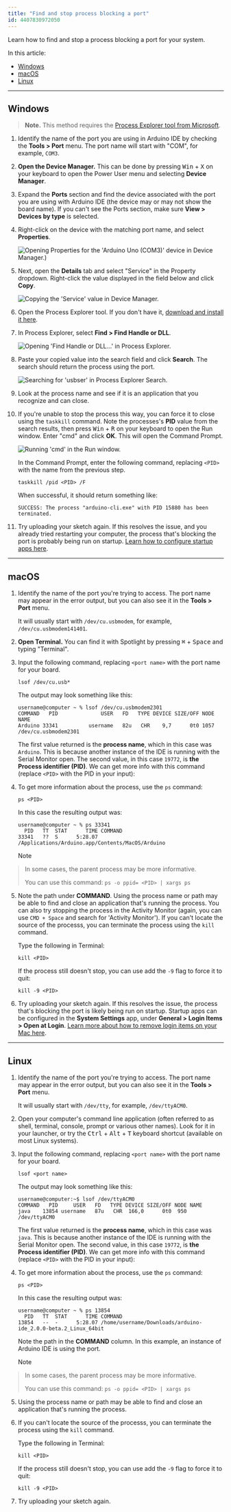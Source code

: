 ```yaml
---
title: "Find and stop process blocking a port"
id: 4407830972050
---
```


Learn how to find and stop a process blocking a port for your system.

In this article:

* [Windows](#windows)
* [macOS](#macOS)
* [Linux](#linux)

---

<a id="windows"></a>

## Windows

> **Note.** This method requires the <a class="link-external" href="https://learn.microsoft.com/en-us/sysinternals/downloads/process-explorer">Process Explorer tool from Microsoft</a>.

1. Identify the name of the port you are using in Arduino IDE by checking the **Tools > Port** menu. The port name will start with "COM", for example, `COM3`.

1. **Open the Device Manager.** This can be done by pressing <kbd>Win</kbd> + <kbd>X</kbd> on your keyboard to open the Power User menu and selecting **Device Manager**.

1. Expand the **Ports** section and find the device associated with the port you are using with Arduino IDE (the device may or may not show the board name). If you can't see the Ports section, make sure **View > Devices by type** is selected.

1. Right-click on the device with the matching port name, and select **Properties**.

   ![Opening Properties for the 'Arduino Uno (COM3)' device in Device Manager.)](img/windows-ports-device-manager-properties.png)

1. Next, open the **Details** tab and select "Service" in the Property dropdown. Right-click the value displayed in the field below and click **Copy**.

   ![Copying the 'Service' value in Device Manager.](img/windows-ports-device-manager-properties-details-service-copy.png)

1. Open the Process Explorer tool. If you don't have it, <a class="link-external" href="https://learn.microsoft.com/en-us/sysinternals/downloads/process-explorer">download and install it here</a>.

1. In Process Explorer, select **Find > Find Handle or DLL**.

   ![Opening 'Find Handle or DLL...' in Process Explorer.](img/windows-ports-process-explorer-find.png)

1. Paste your copied value into the search field and click **Search**. The search should return the process using the port.

   ![Searching for 'usbser' in Process Explorer Search.](img/windows-ports-process-explorer-find-result.png)

1. Look at the process name and see if it is an application that you recognize and can close.

1. If you're unable to stop the process this way, you can force it to close using the `taskkill` command. Note the processes's **PID** value from the search results, then press <kbd>Win</kbd> + <kbd>R</kbd> on your keyboard to open the Run window. Enter "cmd" and click **OK**. This will open the Command Prompt.

   ![Running 'cmd' in the Run window.](img/windows-ports-open-cmd.png)

   In the Command Prompt, enter the following command, replacing `<PID>` with the name from the previous step.

   ```
   taskkill /pid <PID> /F
   ```

   When successful, it should return something like:

   ```
   SUCCESS: The process "arduino-cli.exe" with PID 15880 has been terminated.
   ```

1. Try uploading your sketch again. If this resolves the issue, and you already tried restarting your computer, the process that's blocking the port is probably being run on startup. <a class="link-external" href="https://support.microsoft.com/help/4026268">Learn how to configure startup apps here</a>.

---

<a id="macOS"></a>

## macOS

1. Identify the name of the port you're trying to access. The port name may appear in the error output, but you can also see it in the **Tools > Port** menu.

   It will usually start with `/dev/cu.usbmodem`, for example, `/dev/cu.usbmodem141401`.

2. **Open Terminal.** You can find it with Spotlight by pressing <kbd>⌘</kbd> + <kbd>Space</kbd> and typing "Terminal".

3. Input the following command, replacing `<port name>` with the port name for your board.

   ```
   lsof /dev/cu.usb*
   ```

   The output may look something like this:

   ```
   username@computer ~ % lsof /dev/cu.usbmodem2301
   COMMAND   PID              USER   FD   TYPE DEVICE SIZE/OFF NODE NAME
   Arduino 33341          username   82u   CHR    9,7      0t0 1057 /dev/cu.usbmodem2301
   ```

   The first value returned is the **process name**, which in this case was `Arduino`. This is because another instance of the IDE is running with the Serial Monitor open. The second value, in this case `19772`, is **the Process identifier (PID)**. We can get more info with this command (replace `<PID>` with the PID in your input):

4. To get more information about the process, use the `ps` command:

   ```
   ps <PID>
   ```

   In this case the resulting output was:

   ```
   username@computer ~ % ps 33341                 
     PID   TT  STAT      TIME COMMAND
   33341   ??  S      5:28.07 /Applications/Arduino.app/Contents/MacOS/Arduino
   ```

   > [!NOTE]
> In some cases, the parent process may be more informative.
   >
   > You can use this command: `ps -o ppid= <PID> | xargs ps`

5. Note the path under **COMMAND**. Using the process name or path may be able to find and close an application that's running the process. You can also try stopping the process in the Activity Monitor (again, you can use `CMD + Space` and search for 'Activity Monitor'). If you can't locate the source of the processs, you can terminate the process using the `kill` command.

   Type the following in Terminal:

   ```
   kill <PID>
   ```

   If the process still doesn't stop, you can use add the `-9` flag to force it to quit:

   ```
   kill -9 <PID>
   ```

6. Try uploading your sketch again. If this resolves the issue, the process that's blocking the port is likely being run on startup. Startup apps can be configured in the **System Settings** app, under **General > Login Items > Open at Login**. <a class="link-external" href="https://support.apple.com/guide/mac-help/mh21210/mac">Learn more about how to remove login items on your Mac here</a>.

---

<a id="linux"></a>

## Linux

1. Identify the name of the port you're trying to access. The port name may appear in the error output, but you can also see it in the **Tools > Port** menu.

   It will usually start with `/dev/tty`, for example, `/dev/ttyACM0`.

2. Open your computer's command line application (often referred to as shell, terminal, console, prompt or various other names). Look for it in your launcher, or try the <kbd>Ctrl</kbd> + <kbd>Alt</kbd> + <kbd>T</kbd> keyboard shortcut (available on most Linux systems).

3. Input the following command, replacing `<port name>` with the port name for your board.

   ```
   lsof <port name>
   ```

   The output may look something like this:

   ```
   username@computer:~$ lsof /dev/ttyACM0
   COMMAND   PID     USER   FD   TYPE DEVICE SIZE/OFF NODE NAME
   java    13854 username   87u   CHR  166,0      0t0  950 /dev/ttyACM0
   ```

   The first value returned is the **process name**, which in this case was `java`. This is because another instance of the IDE is running with the Serial Monitor open. The second value, in this case `19772`, is **the Process identifier (PID)**. We can get more info with this command (replace `<PID>` with the PID in your input):

4. To get more information about the process, use the `ps` command:

   ```
   ps <PID>
   ```

   In this case the resulting output was:

   ```
   username@computer ~ % ps 13854                 
     PID   TT  STAT      TIME COMMAND
   13854   --  -      5:28.07 /home/username/Downloads/arduino-ide_2.0.0-beta.2_Linux_64bit  
   ```

   Note the path in the **COMMAND** column. In this example, an instance of Arduino IDE is using the port.

   > [!NOTE]
> In some cases, the parent process may be more informative.
   >
   > You can use this command: `ps -o ppid= <PID> | xargs ps`

5. Using the process name or path may be able to find and close an application that's running the process.

6. If you can't locate the source of the processs, you can terminate the process using the `kill` command.

   Type the following in Terminal:

   ```
   kill <PID>
   ```

   If the process still doesn't stop, you can use add the `-9` flag to force it to quit:

   ```
   kill -9 <PID>
   ```

7. Try uploading your sketch again.
